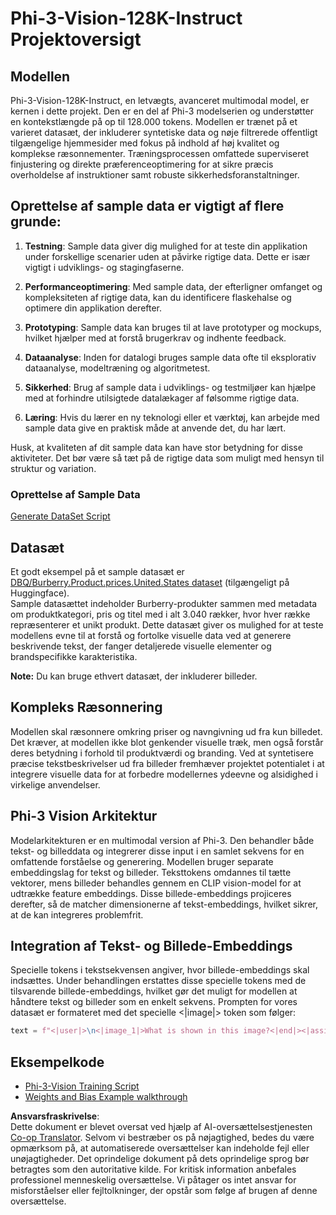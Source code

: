 <!--
CO_OP_TRANSLATOR_METADATA:
{
  "original_hash": "e0a07fd2a30fe2af30b1373df207a5bf",
  "translation_date": "2025-07-17T08:11:00+00:00",
  "source_file": "md/03.FineTuning/FineTuning_Phi-3-visionWandB.md",
  "language_code": "da"
}
-->
# Phi-3-Vision-128K-Instruct Projektoversigt

## Modellen

Phi-3-Vision-128K-Instruct, en letvægts, avanceret multimodal model, er kernen i dette projekt. Den er en del af Phi-3 modelserien og understøtter en kontekstlængde på op til 128.000 tokens. Modellen er trænet på et varieret datasæt, der inkluderer syntetiske data og nøje filtrerede offentligt tilgængelige hjemmesider med fokus på indhold af høj kvalitet og komplekse ræsonnementer. Træningsprocessen omfattede superviseret finjustering og direkte præferenceoptimering for at sikre præcis overholdelse af instruktioner samt robuste sikkerhedsforanstaltninger.

## Oprettelse af sample data er vigtigt af flere grunde:

1. **Testning**: Sample data giver dig mulighed for at teste din applikation under forskellige scenarier uden at påvirke rigtige data. Dette er især vigtigt i udviklings- og stagingfaserne.

2. **Performanceoptimering**: Med sample data, der efterligner omfanget og kompleksiteten af rigtige data, kan du identificere flaskehalse og optimere din applikation derefter.

3. **Prototyping**: Sample data kan bruges til at lave prototyper og mockups, hvilket hjælper med at forstå brugerkrav og indhente feedback.

4. **Dataanalyse**: Inden for datalogi bruges sample data ofte til eksplorativ dataanalyse, modeltræning og algoritmetest.

5. **Sikkerhed**: Brug af sample data i udviklings- og testmiljøer kan hjælpe med at forhindre utilsigtede datalækager af følsomme rigtige data.

6. **Læring**: Hvis du lærer en ny teknologi eller et værktøj, kan arbejde med sample data give en praktisk måde at anvende det, du har lært.

Husk, at kvaliteten af dit sample data kan have stor betydning for disse aktiviteter. Det bør være så tæt på de rigtige data som muligt med hensyn til struktur og variation.

### Oprettelse af Sample Data
[Generate DataSet Script](./CreatingSampleData.md)

## Datasæt

Et godt eksempel på et sample datasæt er [DBQ/Burberry.Product.prices.United.States dataset](https://huggingface.co/datasets/DBQ/Burberry.Product.prices.United.States) (tilgængeligt på Huggingface).  
Sample datasættet indeholder Burberry-produkter sammen med metadata om produktkategori, pris og titel med i alt 3.040 rækker, hvor hver række repræsenterer et unikt produkt. Dette datasæt giver os mulighed for at teste modellens evne til at forstå og fortolke visuelle data ved at generere beskrivende tekst, der fanger detaljerede visuelle elementer og brandspecifikke karakteristika.

**Note:** Du kan bruge ethvert datasæt, der inkluderer billeder.

## Kompleks Ræsonnering

Modellen skal ræsonnere omkring priser og navngivning ud fra kun billedet. Det kræver, at modellen ikke blot genkender visuelle træk, men også forstår deres betydning i forhold til produktværdi og branding. Ved at syntetisere præcise tekstbeskrivelser ud fra billeder fremhæver projektet potentialet i at integrere visuelle data for at forbedre modellernes ydeevne og alsidighed i virkelige anvendelser.

## Phi-3 Vision Arkitektur

Modelarkitekturen er en multimodal version af Phi-3. Den behandler både tekst- og billeddata og integrerer disse input i en samlet sekvens for en omfattende forståelse og generering. Modellen bruger separate embeddingslag for tekst og billeder. Teksttokens omdannes til tætte vektorer, mens billeder behandles gennem en CLIP vision-model for at udtrække feature embeddings. Disse billede-embeddings projiceres derefter, så de matcher dimensionerne af tekst-embeddings, hvilket sikrer, at de kan integreres problemfrit.

## Integration af Tekst- og Billede-Embeddings

Specielle tokens i tekstsekvensen angiver, hvor billede-embeddings skal indsættes. Under behandlingen erstattes disse specielle tokens med de tilsvarende billede-embeddings, hvilket gør det muligt for modellen at håndtere tekst og billeder som en enkelt sekvens. Prompten for vores datasæt er formateret med det specielle <|image|> token som følger:

```python
text = f"<|user|>\n<|image_1|>What is shown in this image?<|end|><|assistant|>\nProduct: {row['title']}, Category: {row['category3_code']}, Full Price: {row['full_price']}<|end|>"
```

## Eksempelkode
- [Phi-3-Vision Training Script](../../../../code/03.Finetuning/Phi-3-vision-Trainingscript.py)
- [Weights and Bias Example walkthrough](https://wandb.ai/byyoung3/mlnews3/reports/How-to-fine-tune-Phi-3-vision-on-a-custom-dataset--Vmlldzo4MTEzMTg3)

**Ansvarsfraskrivelse**:  
Dette dokument er blevet oversat ved hjælp af AI-oversættelsestjenesten [Co-op Translator](https://github.com/Azure/co-op-translator). Selvom vi bestræber os på nøjagtighed, bedes du være opmærksom på, at automatiserede oversættelser kan indeholde fejl eller unøjagtigheder. Det oprindelige dokument på dets oprindelige sprog bør betragtes som den autoritative kilde. For kritisk information anbefales professionel menneskelig oversættelse. Vi påtager os intet ansvar for misforståelser eller fejltolkninger, der opstår som følge af brugen af denne oversættelse.